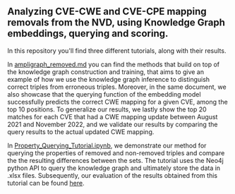 ## Analyzing CVE-CWE and CVE-CPE mapping removals from the NVD, using Knowledge Graph embeddings, querying and scoring. 

In this repository you'll find three different tutorials, along with their results. 

In [ampligraph_removed.md](https://github.com/nislab/threat-knowledge-graph/blob/main/kg_querying/ampligraph_removed.md) you can find the methods that build on top of the knowledge graph construction and training, that aims to give an example of how we use the knowledge graph inference to distinguish correct triples from erroneous triples. Moreover, in the same document, we also showcase that the querying function of the embedding model successfully predicts the correct CWE mapping for a given CVE, among the top 10 positions. To generalize our results, we lastly show the top 20 matches for each CVE that had a CWE mapping update between August 2021 and November 2022, and we validate our results by comparing the query results to the actual updated CWE mapping.

In [Property_Querying_Tutorial.ipynb](https://github.com/nislab/threat-knowledgegraph/blob/main/kg_querying/Property_Querying_Tutorial.ipynb), we demonstrate our method for querying the properties of removed and non-removed triples and compare the the resulting differences between the sets. The tutorial uses the Neo4j python API to query the knowledge graph and ultimately store the data in .xlsx files. Subsequently, our evaluation of the results obtained from this tutorial can be found [here](https://github.com/nislab/threat-knowledge-graph/blob/main/kg_querying/Property_Querying_Results.ipynb).

